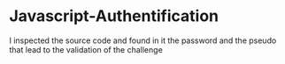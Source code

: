 # Javascript-Authentification
I inspected the source code and found in it the password and the pseudo that lead to the validation of the challenge 